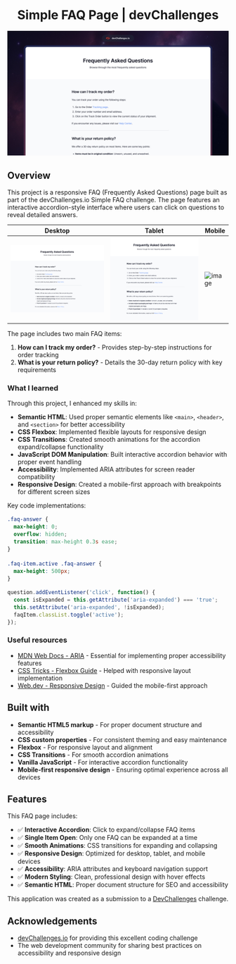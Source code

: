 <h1 align="center">Simple FAQ Page | devChallenges</h1>

![Simple FAQ Page](./thumbnail.jpg)

## Overview

This project is a responsive FAQ (Frequently Asked Questions) page built as part of the devChallenges.io Simple FAQ challenge. The page features an interactive accordion-style interface where users can click on questions to reveal detailed answers.

| Desktop | Tablet | Mobile |
| ------- | ------ | ------ |
| ![Desktop](./design/Desktop_1350px.jpg) | ![Tablet](./design/Tablet_1024px.jpg) | <img width="412" height="1264" alt="image" src="https://github.com/user-attachments/assets/d47b9cdb-7822-4bed-8bb9-75a213569f31" /> |


The page includes two main FAQ items:
1. **How can I track my order?** - Provides step-by-step instructions for order tracking
2. **What is your return policy?** - Details the 30-day return policy with key requirements

### What I learned

Through this project, I enhanced my skills in:

- **Semantic HTML**: Used proper semantic elements like `<main>`, `<header>`, and `<section>` for better accessibility
- **CSS Flexbox**: Implemented flexible layouts for responsive design
- **CSS Transitions**: Created smooth animations for the accordion expand/collapse functionality
- **JavaScript DOM Manipulation**: Built interactive accordion behavior with proper event handling
- **Accessibility**: Implemented ARIA attributes for screen reader compatibility
- **Responsive Design**: Created a mobile-first approach with breakpoints for different screen sizes

Key code implementations:

```css
.faq-answer {
  max-height: 0;
  overflow: hidden;
  transition: max-height 0.3s ease;
}

.faq-item.active .faq-answer {
  max-height: 500px;
}
```

```javascript
question.addEventListener('click', function() {
  const isExpanded = this.getAttribute('aria-expanded') === 'true';
  this.setAttribute('aria-expanded', !isExpanded);
  faqItem.classList.toggle('active');
});
```

### Useful resources

- [MDN Web Docs - ARIA](https://developer.mozilla.org/en-US/docs/Web/Accessibility/ARIA) - Essential for implementing proper accessibility features
- [CSS Tricks - Flexbox Guide](https://css-tricks.com/snippets/css/a-guide-to-flexbox/) - Helped with responsive layout implementation
- [Web.dev - Responsive Design](https://web.dev/responsive-web-design-basics/) - Guided the mobile-first approach

## Built with

- **Semantic HTML5 markup** - For proper document structure and accessibility
- **CSS custom properties** - For consistent theming and easy maintenance
- **Flexbox** - For responsive layout and alignment
- **CSS Transitions** - For smooth accordion animations
- **Vanilla JavaScript** - For interactive accordion functionality
- **Mobile-first responsive design** - Ensuring optimal experience across all devices

## Features

This FAQ page includes:

- ✅ **Interactive Accordion**: Click to expand/collapse FAQ items
- ✅ **Single Item Open**: Only one FAQ can be expanded at a time
- ✅ **Smooth Animations**: CSS transitions for expanding and collapsing
- ✅ **Responsive Design**: Optimized for desktop, tablet, and mobile devices
- ✅ **Accessibility**: ARIA attributes and keyboard navigation support
- ✅ **Modern Styling**: Clean, professional design with hover effects
- ✅ **Semantic HTML**: Proper document structure for SEO and accessibility

This application was created as a submission to a [DevChallenges](https://devchallenges.io/challenges-dashboard) challenge.


## Acknowledgements

- [devChallenges.io](https://devchallenges.io/) for providing this excellent coding challenge
- The web development community for sharing best practices on accessibility and responsive design
